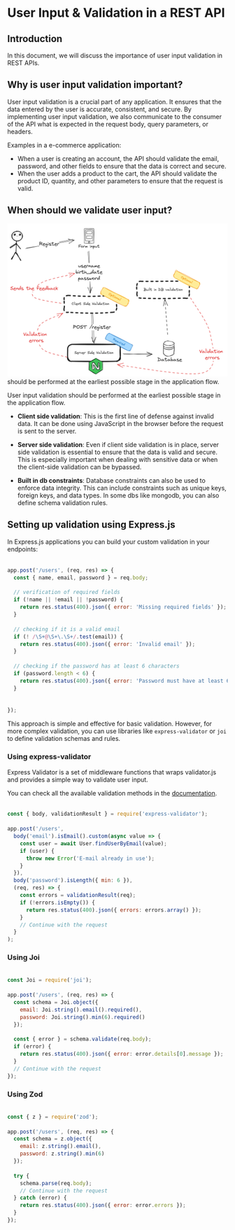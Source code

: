 # User Input & Validation in a REST API

## Introduction

In this document, we will discuss the importance of user input validation in REST APIs.

## Why is user input validation important?

User input validation is a crucial part of any application. It ensures that the data entered by the user is accurate, consistent, and secure. 
By implementing user input validation, we also communicate to the consumer of the API what is expected in the request body, query parameters, or headers.

Examples in a e-commerce application: 
- When a user is creating an account, the API should validate the email, password, and other fields to ensure that the data is correct and secure.
- When the user adds a product to the cart, the API should validate the product ID, quantity, and other parameters to ensure that the request is valid.


## When should we validate user input?

![User input validation](./img/validation.png) should be performed at the earliest possible stage in the application flow.

User input validation should be performed at the earliest possible stage in the application flow.

- **Client side validation**: This is the first line of defense against invalid data. It can be done using JavaScript in the browser before the request is sent to the server.

- **Server side validation**: Even if client side validation is in place, server side validation is essential to ensure that the data is valid and secure. This is especially important when dealing with sensitive data or when the client-side validation can be bypassed.

- **Built in db constraints**: Database constraints can also be used to enforce data integrity. This can include constraints such as unique keys, foreign keys, and data types.
In some dbs like mongodb, you can also define schema validation rules.

## Setting up validation using Express.js

In Express.js applications you can build your custom validation in your endpoints:

```javascript

app.post('/users', (req, res) => {
  const { name, email, password } = req.body;

  // verification of required fields
  if (!name || !email || !password) {
    return res.status(400).json({ error: 'Missing required fields' });
  }

  // checking if it is a valid email
  if (! /\S+@\S+\.\S+/.test(email)) {
    return res.status(400).json({ error: 'Invalid email' });
  }
  
  // checking if the password has at least 6 characters
  if (password.length < 6) {
    return res.status(400).json({ error: 'Password must have at least 6 characters' });
  }
   

});

```

This approach is simple and effective for basic validation. However, for more complex validation, you can use libraries like `express-validator` or `joi` to define validation schemas and rules.

### Using express-validator

Express Validator is a set of middleware functions that wraps validator.js and provides a simple way to validate user input.

You can check all the available validation methods in the [documentation](https://github.com/validatorjs/validator.js).


```javascript

const { body, validationResult } = require('express-validator');

app.post('/users', 
  body('email').isEmail().custom(async value => {
    const user = await User.findUserByEmail(value);
    if (user) {
      throw new Error('E-mail already in use');
    }
  }),
  body('password').isLength({ min: 6 }),
  (req, res) => {
    const errors = validationResult(req);
    if (!errors.isEmpty()) {
      return res.status(400).json({ errors: errors.array() });
    }
    // Continue with the request
  }
);

```

### Using Joi

```javascript

const Joi = require('joi');

app.post('/users', (req, res) => {
  const schema = Joi.object({
    email: Joi.string().email().required(),
    password: Joi.string().min(6).required()
  });

  const { error } = schema.validate(req.body);
  if (error) {
    return res.status(400).json({ error: error.details[0].message });
  }
  // Continue with the request
});

```

### Using Zod
    
```javascript

const { z } = require('zod');

app.post('/users', (req, res) => {
  const schema = z.object({
    email: z.string().email(),
    password: z.string().min(6)
  });

  try {
    schema.parse(req.body);
    // Continue with the request
  } catch (error) {
    return res.status(400).json({ error: error.errors });
  }
});

```
